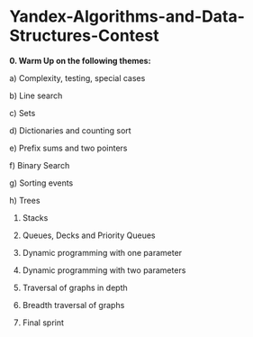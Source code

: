 # Yandex-Algorithms-and-Data-Structures-Contest

**0. Warm Up on the following themes:**

a) Complexity, testing, special cases

b) Line search

c) Sets

d) Dictionaries and counting sort

e) Prefix sums and two pointers

f) Binary Search

g) Sorting events

h) Trees

1) Stacks

2) Queues, Decks and Priority Queues

3) Dynamic programming with one parameter

4) Dynamic programming with two parameters

5) Traversal of graphs in depth

6) Breadth traversal of graphs

7) Final sprint

